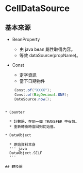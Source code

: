 

# CellDataSource


## 基本來源

* BeanProperty

  * 由 java bean 屬性取得內容。
  * 等效 dataSource(propName)。
  

* Const 

  * 定字資訊
  * 當下日期物件
   ``` java
    Const.of("XXXX");
    Const.of(BigDecimal.ONE);
    DateSource.now();
```
    
* Counter 

  * 計數器，在同一個 TRANSFER 中有效。
  * 重新轉換時會回到初始值。

* DataObject

  * 原始資料本身
  ''' java 
  DataObject.SELF
  '''

## 轉換器


